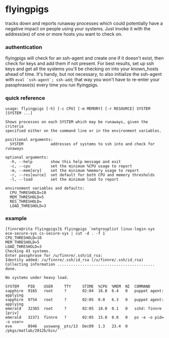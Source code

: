 flyingpigs
==========
tracks down and reports runaway processes which could potentially have a negative impact on people using your systems. Just invoke it with the address(es) of one or more hosts you want to check on.

### authentication ###
flyingpigs will check for an ssh-agent and create one if it doesn't exist, then check for keys and add them if not present. For best results, set up ssh keys and get all the systems you'll be checking on into your known_hosts ahead of time. It's handy, but not necessary, to also initialize the ssh-agent with ``eval `ssh-agent`; ssh-add``; that way you won't have to re-enter your passphrase(s) every time you run flyingpigs.

### quick reference ###
```
usage: flyingpigs [-h] [-c CPU] [-m MEMORY] [-r RESOURCE] SYSTEM [SYSTEM ...]

Shows processes on each SYSTEM which may be runaways, given the criteria
specified either on the command line or in the environment variables.

positional arguments:
  SYSTEM            addresses of systems to ssh into and check for runaways

optional arguments:
  -h, --help        show this help message and exit
  -c, --cpu         set the minimum %CPU usage to report
  -m, --mem[ory]    set the minimum %memory usage to report
  -r, --res[ource]  set default for both CPU and memory thresholds
  -l, --load        set the minimum load to report

environment variables and defaults:
  CPU_THRESHOLD=10
  MEM_THRESHOLD=5
  RES_THRESHOLD=
  LOAD_THRESHOLD=3
```

### example ###
```
[finnre@rita flyingpigs]$ flyingpigs `netgrouplist linux-login-sys ece-secure-sys cs-secure-sys | cut -d . -f 1`
CPU_THRESHOLD=10
MEM_THRESHOLD=5
LOAD_THRESHOLD=3
Checking 43 systems.
Enter passphrase for /u/finnre/.ssh/id_rsa:
Identity added: /u/finnre/.ssh/id_rsa (/u/finnre/.ssh/id_rsa)
Collecting information ........................................... done.

No systems under heavy load.

SYSTEM    PID    USER     TTY     STIME  %CPU  %MEM  NI  COMMAND
sapphire  9165   root     ?       02:04  16.8  6.4   0   puppet agent: applying
sapphire  9754   root     ?       02:05  0.0   6.3   0   puppet agent: applying
emerald   32365  root     ?       02:05  18.0  0.1   0   sshd: finnre [priv]
emerald   32371  finnre   ?       02:05  15.0  0.0   0   ps -e -o pid= -o user=
eve       8946   yuswang  pts/13  Dec09  1.3   23.4  0   /pkgs/matlab/2012b/bin/```
